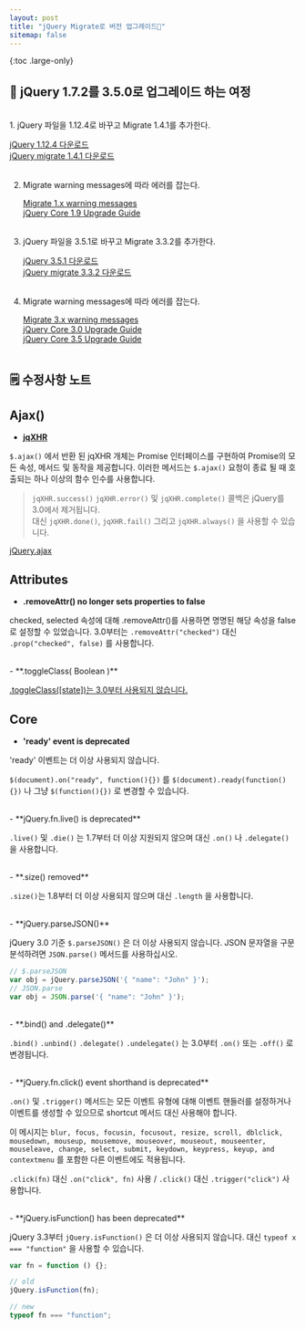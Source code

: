 ```yaml
---
layout: post
title: "jQuery Migrate로 버전 업그레이드🐡"
sitemap: false
---
```


{:toc .large-only}

## 🚃 jQuery 1.7.2를 3.5.0로 업그레이드 하는 여정

<br/>
1. jQuery 파일을 1.12.4로 바꾸고 Migrate 1.4.1를 추가한다.

[jQuery 1.12.4 다운로드](https://blog.jquery.com/2016/05/20/jquery-1-12-4-and-2-2-4-released/)<br/>
[jQuery migrate 1.4.1 다운로드](https://code.jquery.com/jquery/#jquery-migrate-all)
<br/><br/>

2. Migrate warning messages에 따라 에러를 잡는다.

   [Migrate 1.x warning messages](https://github.com/jquery/jquery-migrate/blob/1.x-stable/warnings.md)<br/>
   [jQuery Core 1.9 Upgrade Guide](https://jquery.com/upgrade-guide/1.9/)
   <br/><br/>

3. jQuery 파일을 3.5.1로 바꾸고 Migrate 3.3.2를 추가한다.

   [jQuery 3.5.1 다운로드](https://jquery.com/download/)<br/>
   [jQuery migrate 3.3.2 다운로드](https://github.com/jquery/jquery-migrate/#download)
   <br/><br/>

4. Migrate warning messages에 따라 에러를 잡는다.

   [Migrate 3.x warning messages](https://github.com/jquery/jquery-migrate/blob/master/warnings.md)<br/>
   [jQuery Core 3.0 Upgrade Guide](https://jquery.com/upgrade-guide/3.0/)<br/>
   [jQuery Core 3.5 Upgrade Guide](https://jquery.com/upgrade-guide/3.5/)
   <br/><br/>

## 🗒 수정사항 노트

## Ajax()

- [**jqXHR**](https://jquery.com/upgrade-guide/3.0/#ajax)

`$.ajax()` 에서 반환 된 jqXHR 개체는 Promise 인터페이스를 구현하여 Promise의 모든 속성, 메서드 및 동작을 제공합니다.
이러한 메서드는 `$.ajax()` 요청이 종료 될 때 호출되는 하나 이상의 함수 인수를 사용합니다.

> `jqXHR.success()` `jqXHR.error()` 및 `jqXHR.complete()` 콜백은 jQuery를 3.0에서 제거됩니다.<br/>대신 `jqXHR.done()`, `jqXHR.fail()` 그리고 `jqXHR.always()` 을 사용할 수 있습니다.

[jQuery.ajax](https://api.jquery.com/jQuery.ajax/)

## Attributes

- **.removeAttr() no longer sets properties to false**

checked, selected 속성에 대해 .removeAttr()를 사용하면 명명된 해당 속성을 false로 설정할 수 있었습니다.
3.0부터는 `.removeAttr("checked")` 대신 `.prop("checked", false)` 를 사용합니다.

<br/>
- **.toggleClass( Boolean )**

[.toggleClass([state])는 3.0부터 사용되지 않습니다.](https://api.jquery.com/toggleclass/#toggleClass2)

## Core

- **'ready' event is deprecated**

'ready' 이벤트는 더 이상 사용되지 않습니다.

`$(document).on("ready", function(){})` 를 `$(document).ready(function(){})` 나 그냥 `$(function(){})` 로 변경할 수 있습니다.

<br/>
- **jQuery.fn.live() is deprecated**

`.live()` 및 `.die()` 는 1.7부터 더 이상 지원되지 않으며 대신 `.on()` 나 `.delegate()` 을 사용합니다.

<br/>
- **.size() removed**

`.size()`는 1.8부터 더 이상 사용되지 않으며 대신 `.length` 을 사용합니다.

<br/>
- **jQuery.parseJSON()**

jQuery 3.0 기준 `$.parseJSON()` 은 더 이상 사용되지 않습니다. JSON 문자열을 구문 분석하려면 `JSON.parse()` 메서드를 사용하십시오.

```js
// $.parseJSON
var obj = jQuery.parseJSON('{ "name": "John" }');
// JSON.parse
var obj = JSON.parse('{ "name": "John" }');
```

<br/>
- **.bind() and .delegate()**

`.bind()` `.unbind()` `.delegate()` `.undelegate()` 는 3.0부터 `.on()` 또는 `.off()` 로 변경됩니다.

<br/>
- **jQuery.fn.click() event shorthand is deprecated**

`.on()` 및 `.trigger()` 메서드는 모든 이벤트 유형에 대해 이벤트 핸들러를 설정하거나 이벤트를 생성할 수 있으므로 shortcut 메서드 대신 사용해야 합니다.

이 메시지는 `blur, focus, focusin, focusout, resize, scroll, dblclick, mousedown, mouseup, mousemove, mouseover, mouseout, mouseenter, mouseleave, change, select, submit, keydown, keypress, keyup, and contextmenu` 를 포함한 다른 이벤트에도 적용됩니다.

`.click(fn)` 대신 `.on("click", fn)` 사용 / `.click()` 대신 `.trigger("click")` 사용합니다.

<br/>
- **jQuery.isFunction() has been deprecated**

jQuery 3.3부터 `jQuery.isFunction()` 은 더 이상 사용되지 않습니다. 대신 `typeof x === "function"` 을 사용할 수 있습니다.

```js
var fn = function () {};

// old
jQuery.isFunction(fn);

// new
typeof fn === "function";
```
